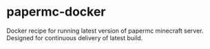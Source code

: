 # papermc-docker
Docker recipe for running latest version of papermc minecraft server. Designed for continuous delivery of latest build.
